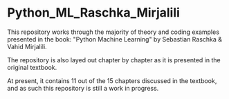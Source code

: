 # Python_ML_Raschka_Mirjalili

This repository works through the majority of theory and coding examples presented in the book:  "Python Machine Learning" by Sebastian Raschka & Vahid Mirjalili.

The repository is also layed out chapter by chapter as it is presented in the original textbook.

At present, it contains 11 out of the 15 chapters discussed in the textbook, and as such this repository is still a work in progress.
